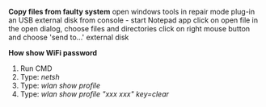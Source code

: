 **Copy files from faulty system**
open windows tools in repair mode
plug-in an USB external disk
from console - start Notepad app
click on open file
in the open dialog, choose files and directories
click on right mouse button and choose 'send to...' external disk

**How show WiFi password**
1. Run CMD
2. Type: *netsh*
3. Type: *wlan show profile*
4. Type: *wlan show profile "xxx xxx" key=clear*
